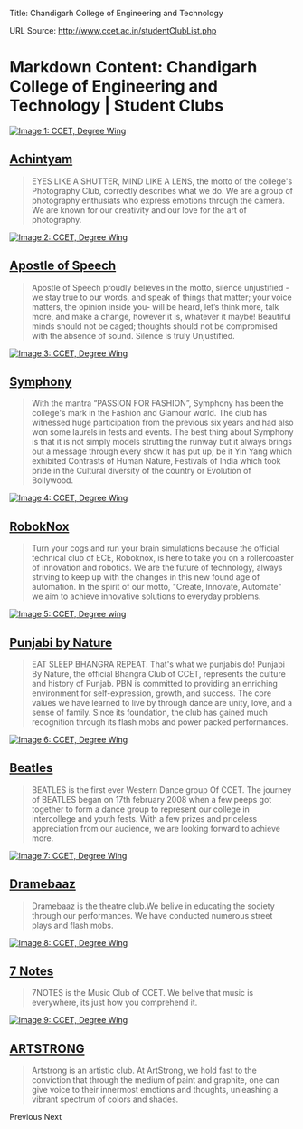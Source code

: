 Title: Chandigarh College of Engineering and Technology

URL Source: http://www.ccet.ac.in/studentClubList.php

Markdown Content:
Chandigarh College of Engineering and Technology | Student Clubs
===============     

[![Image 1: CCET, Degree Wing](http://www.ccet.ac.in/img/club/achintyam-logo.jpg)](http://www.ccet.ac.in/studentClubList.php#)

[Achintyam](http://www.ccet.ac.in/studentClubList.php#)
-------------------------------------------------------

> EYES LIKE A SHUTTER, MIND LIKE A LENS, the motto of the college's Photography Club, correctly describes what we do. We are a group of photography enthusiats who express emotions through the camera. We are known for our creativity and our love for the art of photography.

[![Image 2: CCET, Degree Wing](http://www.ccet.ac.in/img/club/aos-logo.jpg)](http://www.ccet.ac.in/studentClubList.php#)

[Apostle of Speech](http://www.ccet.ac.in/studentClubList.php#)
---------------------------------------------------------------

> Apostle of Speech proudly believes in the motto, silence unjustified - we stay true to our words, and speak of things that matter; your voice matters, the opinion inside you- will be heard, let’s think more, talk more, and make a change, however it is, whatever it maybe! Beautiful minds should not be caged; thoughts should not be compromised with the absence of sound. Silence is truly Unjustified.

[![Image 3: CCET, Degree Wing](http://www.ccet.ac.in/img/club/symphony-logo.jpg)](http://www.ccet.ac.in/studentClubList.php#)

[Symphony](http://www.ccet.ac.in/studentClubList.php#)
------------------------------------------------------

> With the mantra “PASSION FOR FASHION”, Symphony has been the college's mark in the Fashion and Glamour world. The club has witnessed huge participation from the previous six years and had also won some laurels in fests and events. The best thing about Symphony is that it is not simply models strutting the runway but it always brings out a message through every show it has put up; be it Yin Yang which exhibited Contrasts of Human Nature, Festivals of India which took pride in the Cultural diversity of the country or Evolution of Bollywood.

[![Image 4: CCET, Degree Wing](http://www.ccet.ac.in/img/club/robo-logo.png)](http://www.ccet.ac.in/studentClubList.php#)

[RobokNox](http://www.ccet.ac.in/studentClubList.php#)
------------------------------------------------------

> Turn your cogs and run your brain simulations because the official technical club of ECE, Roboknox, is here to take you on a rollercoaster of innovation and robotics. We are the future of technology, always striving to keep up with the changes in this new found age of automation. In the spirit of our motto, "Create, Innovate, Automate" we aim to achieve innovative solutions to everyday problems.

[![Image 5: CCET, Degree wing](http://www.ccet.ac.in/img/club/pbn-logo.jpg)](http://www.ccet.ac.in/studentClubList.php#)

[Punjabi by Nature](http://www.ccet.ac.in/studentClubList.php#)
---------------------------------------------------------------

> EAT SLEEP BHANGRA REPEAT. That's what we punjabis do! Punjabi By Nature, the official Bhangra Club of CCET, represents the culture and history of Punjab. PBN is committed to providing an enriching environment for self-expression, growth, and success. The core values we have learned to live by through dance are unity, love, and a sense of family. Since its foundation, the club has gained much recognition through its flash mobs and power packed performances.

[![Image 6: CCET, Degree Wing](http://www.ccet.ac.in/img/club/beatles-logo.jpg)](http://www.ccet.ac.in/studentClubList.php#)

[Beatles](http://www.ccet.ac.in/studentClubList.php#)
-----------------------------------------------------

> BEATLES is the first ever Western Dance group Of CCET. The journey of BEATLES began on 17th february 2008 when a few peeps got together to form a dance group to represent our college in intercollege and youth fests. With a few prizes and priceless appreciation from our audience, we are looking forward to achieve more.

[![Image 7: CCET, Degree Wing](http://www.ccet.ac.in/img/club/dramz-logo.jpg)](http://www.ccet.ac.in/studentClubList.php#)

[Dramebaaz](http://www.ccet.ac.in/studentClubList.php#)
-------------------------------------------------------

> Dramebaaz is the theatre club.We belive in educating the society through our performances. We have conducted numerous street plays and flash mobs.

[![Image 8: CCET, Degree Wing](http://www.ccet.ac.in/img/club/7notes-logo.jpg)](http://www.ccet.ac.in/studentClubList.php#)

[7 Notes](http://www.ccet.ac.in/studentClubList.php#)
-----------------------------------------------------

> 7NOTES is the Music Club of CCET. We belive that music is everywhere, its just how you comprehend it.

[![Image 9: CCET, Degree Wing](http://www.ccet.ac.in/img/club/art_strong.jpg)](http://www.ccet.ac.in/studentClubList.php#)

[ARTSTRONG](http://www.ccet.ac.in/studentClubList.php#)
-------------------------------------------------------

> Artstrong is an artistic club. At ArtStrong, we hold fast to the conviction that through the medium of paint and graphite, one can give voice to their innermost emotions and thoughts, unleashing a vibrant spectrum of colors and shades.

Previous Next
